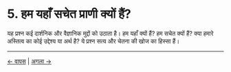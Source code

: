 # 5. हम यहाँ सचेत प्राणी क्यों हैं?

यह प्रश्न कई दार्शनिक और वैज्ञानिक मुद्दों को उठाता है। हम यहाँ क्यों हैं? हम सचेत क्यों हैं? क्या हमारे अस्तित्व का कोई उद्देश्य या अर्थ है? ये प्रश्न सत्य और चेतना की खोज का हिस्सा हैं।

---
<div class="navigation-links">
<a href="04_चेतना_की_भूमिका.md" class="nav-link prev-link">← वापस</a> | <a href="06_हमारा_वास्तविक_कार्य.md" class="nav-link next-link">अगला →</a>
</div>
